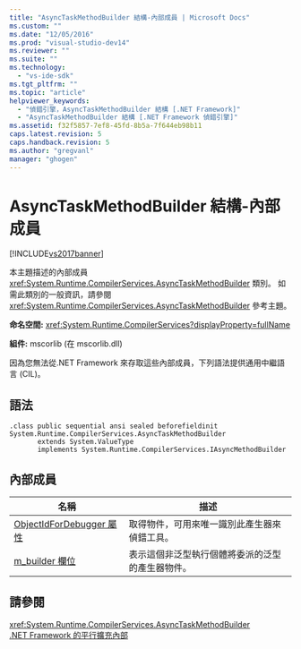 ```yaml
---
title: "AsyncTaskMethodBuilder 結構-內部成員 | Microsoft Docs"
ms.custom: ""
ms.date: "12/05/2016"
ms.prod: "visual-studio-dev14"
ms.reviewer: ""
ms.suite: ""
ms.technology: 
  - "vs-ide-sdk"
ms.tgt_pltfrm: ""
ms.topic: "article"
helpviewer_keywords: 
  - "偵錯引擎，AsyncTaskMethodBuilder 結構 [.NET Framework]"
  - "AsyncTaskMethodBuilder 結構 [.NET Framework 偵錯引擎]"
ms.assetid: f32f5857-7ef8-45fd-8b5a-7f644eb98b11
caps.latest.revision: 5
caps.handback.revision: 5
ms.author: "gregvanl"
manager: "ghogen"
---
```

# AsyncTaskMethodBuilder 結構-內部成員
[!INCLUDE[vs2017banner](../../code-quality/includes/vs2017banner.md)]

本主題描述的內部成員 <xref:System.Runtime.CompilerServices.AsyncTaskMethodBuilder> 類別。 如需此類別的一般資訊，請參閱 <xref:System.Runtime.CompilerServices.AsyncTaskMethodBuilder> 參考主題。  
  
 **命名空間:** <xref:System.Runtime.CompilerServices?displayProperty=fullName>  
  
 **組件:** mscorlib \(在 mscorlib.dll\)  
  
 因為您無法從.NET Framework 來存取這些內部成員，下列語法提供通用中繼語言 \(CIL\)。  
  
## 語法  
  
```  
.class public sequential ansi sealed beforefieldinit System.Runtime.CompilerServices.AsyncTaskMethodBuilder  
       extends System.ValueType  
       implements System.Runtime.CompilerServices.IAsyncMethodBuilder  
```  
  
## 內部成員  
  
|名稱|描述|  
|--------|--------|  
|[ObjectIdForDebugger 屬性](../../extensibility/debugger/asynctaskmethodbuilder-objectidfordebugger-property.md)|取得物件，可用來唯一識別此產生器來偵錯工具。|  
|[m\_builder 欄位](../../extensibility/debugger/asynctaskmethodbuilder-m-builder-field.md)|表示這個非泛型執行個體將委派的泛型的產生器物件。|  
  
## 請參閱  
 <xref:System.Runtime.CompilerServices.AsyncTaskMethodBuilder>   
 [.NET Framework 的平行擴充內部](../../extensibility/debugger/parallel-extension-internals-for-the-dotnet-framework.md)